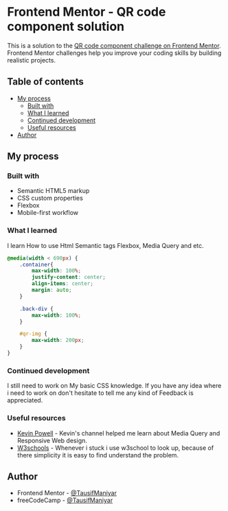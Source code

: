 # Frontend Mentor - QR code component solution

This is a solution to the [QR code component challenge on Frontend Mentor](https://www.frontendmentor.io/challenges/qr-code-component-iux_sIO_H). Frontend Mentor challenges help you improve your coding skills by building realistic projects. 

## Table of contents

- [My process](#my-process)
  - [Built with](#built-with)
  - [What I learned](#what-i-learned)
  - [Continued development](#continued-development)
  - [Useful resources](#useful-resources)
- [Author](#author)

## My process

### Built with

- Semantic HTML5 markup
- CSS custom properties
- Flexbox
- Mobile-first workflow

### What I learned

I learn How to use Html Semantic tags Flexbox, Media Query and etc.

```css
@media(width < 690px) {
    .container{
        max-width: 100%;
        justify-content: center;
        align-items: center;
        margin: auto;
    }

    .back-div {
        max-width: 100%;
    }

    #qr-img {
        max-width: 200px;
    }
}
```

### Continued development

I still need to work on My basic CSS knowledge. If you have any idea where i need to work on don't hesitate to tell me any kind of Feedback is appreciated.

### Useful resources

- [Kevin Powell](www.youtube.com/@KevinPowell) - Kevin's channel helped me learn about Media Query and Responsive Web design.
- [W3schools](https://www.w3schools.com) - Whenever i stuck i use w3school to look up, because of there simplicity it is easy to find understand the problem.

## Author

- Frontend Mentor - [@TausifManiyar](https://www.frontendmentor.io/profile/TausifManiyar)
- freeCodeCamp - [@TausifManiyar](https://www.freecodecamp.org/TausifManiyar)
